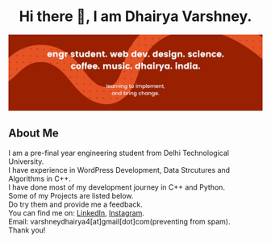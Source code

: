 <h1 align="center">Hi there 👋, I am Dhairya Varshney.</h1>

![alt text](https://github.com/dvbuiilds/dvbuiilds/blob/main/banner-dhairya-github.png?raw=true)

## About Me
I am a pre-final year engineering student from Delhi Technological University.  
I have experience in WordPress Development, Data Strcutures and Algorithms in C++.  
I have done most of my development journey in C++ and Python.  
Some of my Projects are listed below.  
Do try them and provide me a feedback.  
You can find me on: [LinkedIn](https://www.linkedin.com/in/dhairya-varshney/), [Instagram](https://www.instagram.com/varshney_dhairya/).  
Email: varshneydhairya4[at]gmail[dot]com(preventing from spam).  
Thank you!

<!--
**Sincere-Dhairya/Sincere-Dhairya** is a ✨ _special_ ✨ repository because its `README.md` (this file) appears on your GitHub profile.

Here are some ideas to get you started:

- 🔭 I’m currently working on ...
- 🌱 I’m currently learning ...
- 👯 I’m looking to collaborate on ...
- 🤔 I’m looking for help with ...
- 💬 Ask me about ...
- 📫 How to reach me: ...
- 😄 Pronouns: ...
- ⚡ Fun fact: ...
-->
